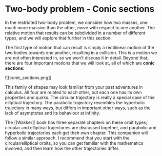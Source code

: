 # Two-body problem - Conic sections

In the restricted two-body problem, we consider how two masses, one much more massive than the other, move with respect to one another. The relative motion that results can be subdivided in a number of different types, and we will explore that further in this section.

The first type of motion that can result is simply a rectilinear motion of the two bodies towards one another, resulting in a collision. This is a motion we are not often interested in, so we won't discuss it in detail. Beyond that, there are four important motions that we will look at, all of which are **conic sections**:

![[conic_sections.png]]

This family of shapes may look familiar from your past adventures in calculus. All four are related to each other, but each one has its own properties and quirks. The circular trajectory is really a special case of the elliptical trajectory. The parabolic trajectory resembles the hyperbolic trajectory in many ways, but differs in important other ways, such as the lack of asymptotes and its behaviour at infinity.

The [[Wakker]] book has three separate chapters on these orbit types; circular and elliptical trajectories are discussed together, and parabolic and hyperbolic trajectories each get their own chapter. This companion will follow a similar approach. I recommend that you start with the circular/elliptical orbits, so you can get familiar with the mathematics involved, and then learn how the other trajectories differ.